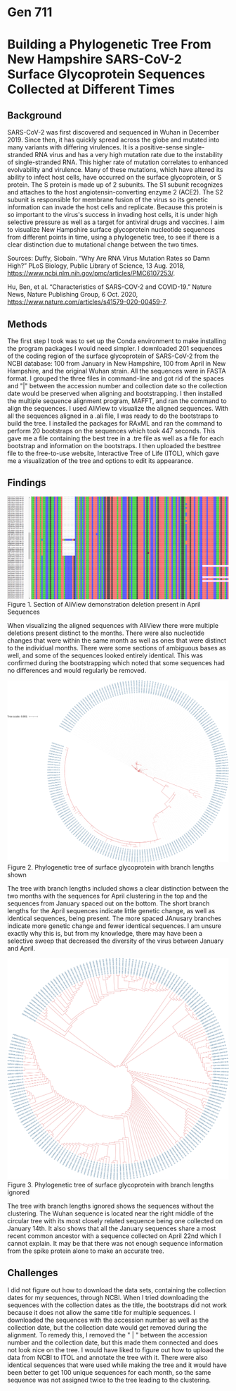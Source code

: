 # Gen 711

# Building a Phylogenetic Tree From New Hampshire SARS-CoV-2 Surface Glycoprotein Sequences Collected at Different Times

## Background

SARS-CoV-2 was first discovered and sequenced in Wuhan in December 2019. Since then, it has quickly spread across the globe and mutated into many variants with differing virulences. It is a positive-sense single-stranded RNA virus and has a very high mutation rate due to the instability of single-stranded RNA. This higher rate of mutation correlates to enhanced evolvability and virulence. Many of these mutations, which have altered its ability to infect host cells, have occurred on the surface glycoprotein, or S protein. The S protein is made up of 2 subunits. The S1 subunit recognizes and attaches to the host angiotensin-converting enzyme 2 (ACE2). The S2 subunit is responsible for membrane fusion of the virus so its genetic information can invade the host cells and replicate. Because this protein is so important to the virus's success in invading host cells, it is under high selective pressure as well as a target for antiviral drugs and vaccines. I aim to visualize New Hampshire surface glycoprotein nucleotide sequences from different points in time, using a phylogenetic tree, to see if there is a clear distinction due to mutational change between the two times.

Sources:
Duffy, Siobain. “Why Are RNA Virus Mutation Rates so Damn High?” PLoS Biology, Public Library of Science, 13 Aug. 2018, https://www.ncbi.nlm.nih.gov/pmc/articles/PMC6107253/. 

Hu, Ben, et al. “Characteristics of SARS-COV-2 and COVID-19.” Nature News, Nature Publishing Group, 6 Oct. 2020, https://www.nature.com/articles/s41579-020-00459-7. 

## Methods

The first step I took was to set up the Conda environment to make installing the program packages I would need simpler. I downloaded 201 sequences of the coding region of the surface glycoprotein of SARS-CoV-2 from the NCBI database: 100 from January in New Hampshire, 100 from April in New Hampshire, and the original Wuhan strain. All the sequences were in FASTA format. I grouped the three files in command-line and got rid of the spaces and "|" between the accession number and collection date so the collection date would be preserved when aligning and bootstrapping. I then installed the multiple sequence alignment program, MAFFT, and ran the command to align the sequences. I used AliView to visualize the aligned sequences. With all the sequences aligned in a .ali file, I was ready to do the bootstraps to build the tree. I installed the packages for RAxML and ran the command to perform 20 bootstraps on the sequences which took 447 seconds. This gave me a file containing the best tree in a .tre file as well as a file for each bootstrap and information on the bootstraps. I then uploaded the besttree file to the free-to-use website, Interactive Tree of Life (ITOL), which gave me a visualization of the tree and options to edit its appearance. 

## Findings

![aliview.png](https://github.com/CornP0p/Gen-711/blob/main/SourceFiles/AliViewSpike.png) 
Figure 1. Section of AliView demonstration deletion present in April Sequences

When visualizing the aligned sequences with AliView there were multiple deletions present distinct to the months. There were also nucleotide changes that were within the same month as well as ones that were distinct to the individual months. There were some sections of ambiguous bases as well, and some of the sequences looked entirely identical. This was confirmed during the bootstrapping which noted that some sequences had no differences and would regularly be removed. 

![branch.png](https://github.com/CornP0p/Gen-711/blob/main/SourceFiles/SARS-CoV-2Spikebranch.png)
Figure 2. Phylogenetic tree of surface glycoprotein with branch lengths shown

The tree with branch lengths included shows a clear distinction between the two months with the sequences for April clustering in the top and the sequences from January spaced out on the bottom. The short branch lengths for the April sequences indicate little genetic change, as well as identical sequences, being present. The more spaced JAnusary branches indicate more genetic change and fewer identical sequences. I am unsure exactly why this is, but from my knowledge, there may have been a selective sweep that decreased the diversity of the virus between January and April.

![noBranch.png](https://github.com/CornP0p/Gen-711/blob/main/SourceFiles/SARS-CoV-2Spike.png)
Figure 3. Phylogenetic tree of surface glycoprotein with branch lengths ignored

The tree with branch lengths ignored shows the sequences without the clustering. The Wuhan sequence is located near the right middle of the circular tree with its most closely related sequence being one collected on January 14th. It also shows that all the January sequences share a most recent common ancestor with a sequence collected on April 22nd which I cannot explain. It may be that there was not enough sequence information from the spike protein alone to make an accurate tree. 


## Challenges

I did not figure out how to download the data sets, containing the collection dates for my sequences, through NCBI. When I tried downloading the sequences with the collection dates as the title, the bootstraps did not work because it does not allow the same title for multiple sequences. I downloaded the sequences with the accession number as well as the collection date, but the collection date would get removed during the alignment. To remedy this, I removed the " | " between the accession number and the collection date, but this made them connected and does not look nice on the tree. I would have liked to figure out how to upload the data from NCBI to ITOL and annotate the tree with it. There were also identical sequences that were used while making the tree and it would have been better to get 100 unique sequences for each month, so the same sequence was not assigned twice to the tree leading to the clustering. 

